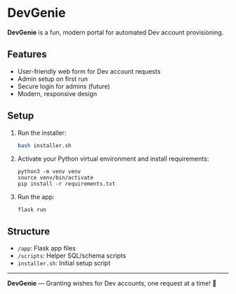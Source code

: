 # DevGenie

**DevGenie** is a fun, modern portal for automated Dev account provisioning.

## Features

- User-friendly web form for Dev account requests
- Admin setup on first run
- Secure login for admins (future)
- Modern, responsive design

## Setup

1. Run the installer:

   ```bash
   bash installer.sh
   ```

2. Activate your Python virtual environment and install requirements:

   ```
   python3 -m venv venv
   source venv/bin/activate
   pip install -r requirements.txt
   ```

3. Run the app:

   ```
   flask run
   ```

## Structure

- `/app`: Flask app files
- `/scripts`: Helper SQL/schema scripts
- `installer.sh`: Initial setup script

---

**DevGenie** — Granting wishes for Dev accounts, one request at a time! 🧞
